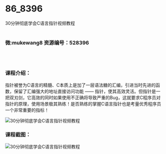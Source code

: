 # 86_8396
30分钟彻底学会C语言指针视频教程
<br/></br>
<h3>微:mukewang8 资源编号：528396</h3>
<br/></br>
<h3>课程介绍：</h3>
<p>指针被誉为<a title="查看与 C语言 相关的文章" target="_blank">C语言</a>的精髓、C本质上是加了一层语法糖的汇编，引进当时先进的函数，保留了汇编强大的地址直接访问功能 —— 指针，使其高效灵活。但指针是一把双刃剑，它高效的同时如果使用不正确将导致严重的Bug，这就要求C程序员对指针的原理，使用场景极其熟练！是否熟练的掌握C语言指针也是考量优秀程序员一个非常重要的指标！</p>
<p><img src="https://www.ko996.com/wp-content/uploads/img/2019/11/1-11-300x169.png" alt="30分钟彻底学会C语言指针视频教程"></p>
<h3>课程截图：</h3>
<p><img src="https://www.ko996.com/wp-content/uploads/img/2019/11/2-19.png" alt="30分钟彻底学会C语言指针视频教程"></p>
<p>&nbsp;</p>
